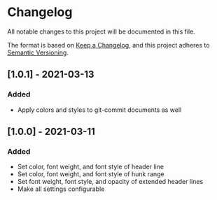 # Changelog
All notable changes to this project will be documented in this file.

The format is based on [Keep a Changelog](https://keepachangelog.com/en/1.0.0/),
and this project adheres to [Semantic Versioning](https://semver.org/spec/v2.0.0.html).

## [1.0.1] - 2021-03-13
### Added
- Apply colors and styles to git-commit documents as well

## [1.0.0] - 2021-03-11
### Added
- Set color, font weight, and font style of header line
- Set color, font weight, and font style of hunk range
- Set font weight, font style, and opacity of extended header lines
- Make all settings configurable
